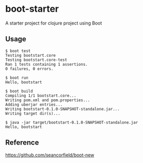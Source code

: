 # boot-starter

A starter project for clojure project using Boot

## Usage

```
$ boot test
Testing bootstart.core
Testing bootstart.core-test
Ran 1 tests containing 1 assertions.
0 failures, 0 errors.

$ boot run
Hello, bootstart

$ boot build
Compiling 1/1 bootstart.core...
Writing pom.xml and pom.properties...
Adding uberjar entries...
Writing bootstart-0.1.0-SNAPSHOT-standalone.jar...
Writing target dir(s)...

$ java -jar target/bootstart-0.1.0-SNAPSHOT-standalone.jar 
Hello, bootstart
```

## Reference

https://github.com/seancorfield/boot-new
